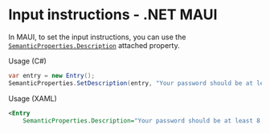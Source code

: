 # Input instructions - .NET MAUI

In MAUI, to set the input instructions, you can use the [`SemanticProperties.Description`](https://learn.microsoft.com/en-us/dotnet/maui/fundamentals/accessibility#description) attached property.

Usage (C#)

```csharp
var entry = new Entry();
SemanticProperties.SetDescription(entry, "Your password should be at least 8 characters.");
```

Usage (XAML)

```xml
<Entry
    SemanticProperties.Description="Your password should be at least 8 characters." />
```
